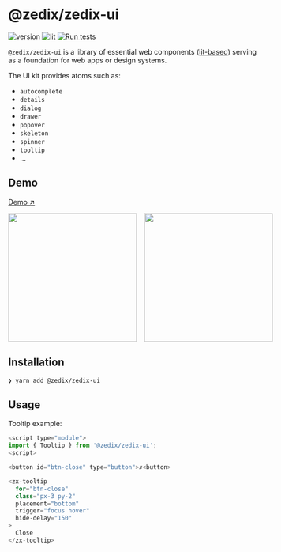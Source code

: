 # @zedix/zedix-ui

![version](https://img.shields.io/github/package-json/v/zedix/zedix-ui.svg?maxAge=60)
[![lit](https://img.shields.io/badge/lib-lit-blue.svg?maxAge=60)](https://github.com/lit/lit/)
[![Run tests](https://github.com/zedix/zedix-ui/actions/workflows/ci.yml/badge.svg)](https://github.com/zedix/zedix-ui/actions/workflows/ci.yml)

`@zedix/zedix-ui` is a library of essential web components ([lit-based](https://github.com/lit/lit/)) serving as a foundation for web apps or design systems.

The UI kit provides atoms such as:

- `autocomplete`
- `details`
- `dialog`
- `drawer`
- `popover`
- `skeleton`
- `spinner`
- `tooltip`
- …

## Demo

[Demo ↗](https://zedix-ui-storybook.netlify.app)

<div style="display: flex; gap: 1rem; align-teims: center">
  <img height="260" src="https://github.com/zedix/zedix-ui/assets/27975/6594152a-7713-4f16-9693-daa45e478c70" />
  <img height="260" src="https://github.com/zedix/zedix-ui/assets/27975/62ae6196-26a0-47f0-9d09-58437e95798a" />
</div>

## Installation

```
❯ yarn add @zedix/zedix-ui
```

## Usage

Tooltip example:

```js
<script type="module">
import { Tooltip } from '@zedix/zedix-ui';
<script>

<button id="btn-close" type="button">✗<button>

<zx-tooltip
  for="btn-close"
  class="px-3 py-2"
  placement="bottom"
  trigger="focus hover"
  hide-delay="150"
>
  Close
</zx-tooltip>
```
